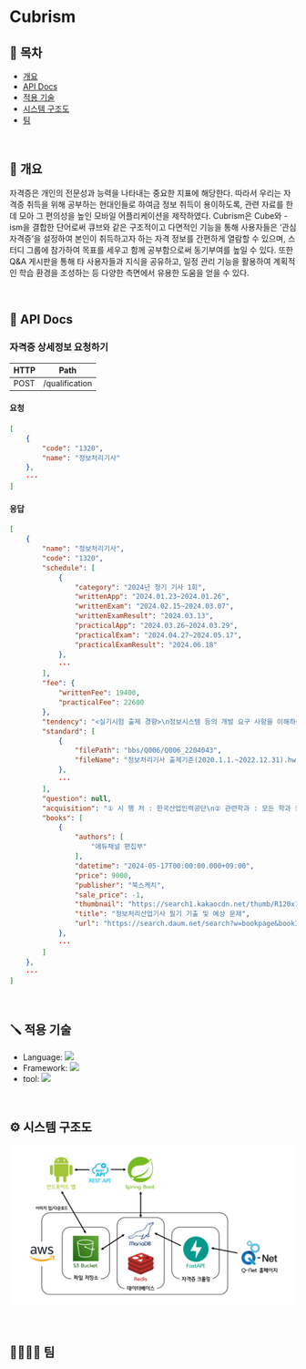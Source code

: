 # Cubrism


## :bookmark: 목차
+ [개요](#pushpin-개요)
+ [API Docs](#abacus-api-docs)
+ [적용 기술](#screwdriver-적용-기술)
+ [시스템 구조도](#gear-시스템-구조도)
+ [팀](#family_man_woman_boy_boy-팀)

</br>

## :pushpin: 개요
자격증은 개인의 전문성과 능력을 나타내는 중요한 지표에 해당한다. 따라서 우리는 자격증 취득을 위해 공부하는 현대인들로 하여금 정보 취득이 용이하도록, 관련 자료를 한데 모아 그 편의성을 높인 모바일 어플리케이션을 제작하였다. Cubrism은 Cube와 -ism을 결합한 단어로써 큐브와 같은 구조적이고 다면적인 기능을 통해 사용자들은 ‘관심 자격증’을 설정하여 본인이 취득하고자 하는 자격 정보를 간편하게 열람할 수 있으며, 스터디 그룹에 참가하여 목표를 세우고 함께 공부함으로써 동기부여를 높일 수 있다. 또한 Q&A 게시판을 통해 타 사용자들과 지식을 공유하고, 일정 관리 기능을 활용하여 계획적인 학습 환경을 조성하는 등 다양한 측면에서 유용한 도움을 얻을 수 있다.

</br>

## :abacus: API Docs
### 자격증 상세정보 요청하기

| **HTTP** | **Path**  |
| --------- | --------- |
| POST | /qualification |

#### 요청
```json
[
    {
        "code": "1320",
        "name": "정보처리기사"
    },
    ···
]
```

#### 응답
```json
[
    {
        "name": "정보처리기사",
        "code": "1320",
        "schedule": [
            {
                "category": "2024년 정기 기사 1회",
                "writtenApp": "2024.01.23~2024.01.26",
                "writtenExam": "2024.02.15~2024.03.07",
                "writtenExamResult": "2024.03.13",
                "practicalApp": "2024.03.26~2024.03.29",
                "practicalExam": "2024.04.27~2024.05.17",
                "practicalExamResult": "2024.06.18"
            },
            ···
        ],
        "fee": {
            "writtenFee": 19400,
            "practicalFee": 22600
        },
        "tendency": "<실기시험 출제 경향>\n정보시스템 등의 개발 요구 사항을 이해하여 각 업무에 맞는 소프트웨어의 기능에 관한 설계, 구현 및 테스트를 수행에 필요한\n1. 현행 시스템 분석 및 요구사항 확인(소프트웨어 공학 기술의 요구사항 분석 기법 활용)\n2. 데이터 입출력 구현(논리, 물리데이터베이스 설계, 조작 프로시저 등) ···",
        "standard": [
            {
                "filePath": "bbs/Q006/Q006_2204043",
                "fileName": "정보처리기사 출제기준(2020.1.1.~2022.12.31).hwp"
            },
            ···
        ],
        "question": null,
        "acquisition": "① 시 행 처 : 한국산업인력공단\n② 관련학과 : 모든 학과 응시가능 ···",
        "books": [
            {
                "authors": [
                    "에듀채널 편집부"
                ],
                "datetime": "2024-05-17T00:00:00.000+09:00",
                "price": 9000,
                "publisher": "북스케치",
                "sale_price": -1,
                "thumbnail": "https://search1.kakaocdn.net/thumb/R120x174.q85/?fname=http%3A%2F%2Ft1.daumcdn.net%2Flbook%2Fimage%2F6635273",
                "title": "정보처리산업기사 필기 기출 및 예상 문제",
                "url": "https://search.daum.net/search?w=bookpage&bookId=6635273&q=%EC%A0%95%EB%B3%B4%EC%B2%98%EB%A6%AC%EC%82%B0%EC%97%85%EA%B8%B0%EC%82%AC+%ED%95%84%EA%B8%B0+%EA%B8%B0%EC%B6%9C+%EB%B0%8F+%EC%98%88%EC%83%81+%EB%AC%B8%EC%A0%9C"
            },
            ···
        ]
    },
    ···
]
```

</br>

## :screwdriver: 적용 기술
<ul>
  <li>Language: <img src="https://img.shields.io/badge/python-3776AB?style=for-the-badge&logo=python&logoColor=white"></li>
  <li>Framework: <img src="https://img.shields.io/badge/fastapi-009688?style=for-the-badge&logo=fastapi&logoColor=white"></li>
  <li>tool: <img src="https://img.shields.io/badge/pycharm-000000?style=for-the-badge&logo=pycharm&logoColor=white"></li>
</ul>

</br>

## :gear: 시스템 구조도
![시스템 구조도](https://raw.githubusercontent.com/caadiq/Cubrism/master/image/%EC%8B%9C%EC%8A%A4%ED%85%9C%20%EA%B5%AC%EC%84%B1%EB%8F%84.png)

</br>

## :family_man_woman_boy_boy: 팀
